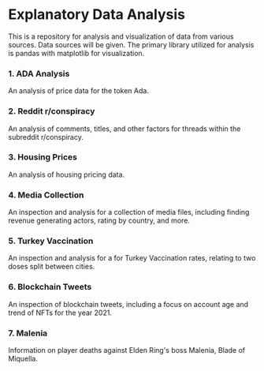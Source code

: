 # Explanatory Data Analysis
This is a repository for analysis and visualization of data from various sources. Data sources will be given. The primary library utilized for analysis is pandas with matplotlib for visualization.


### 1. ADA Analysis
An analysis of price data for the token Ada.

### 2. Reddit r/conspiracy
An analysis of comments, titles, and other factors for threads within the subreddit r/conspiracy.

### 3. Housing Prices
An analysis of housing pricing data.

### 4. Media Collection
An inspection and analysis for a collection of media files, including finding revenue generating actors, rating by country, and more.

### 5. Turkey Vaccination
An inspection and analysis for a for Turkey Vaccination rates, relating to two doses split between cities.

### 6. Blockchain Tweets
An inspection of blockchain tweets, including a focus on account age and trend of NFTs for the year 2021.

### 7. Malenia
Information on player deaths against Elden Ring's boss Malenia, Blade of Miquella.

